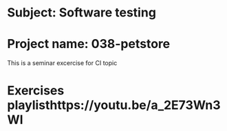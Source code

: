 # Subject: Software testing
# Project name: 038-petstore
This is a seminar excercise for CI topic
# Exercises playlisthttps://youtu.be/a_2E73Wn3WI
